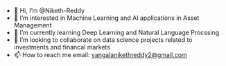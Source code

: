 - 👋 Hi, I’m @Niketh-Reddy
- 👀 I’m interested in Machine Learning and AI applications in Asset Management 
- 🌱 I’m currently learning Deep Learning and Natural Language Procssing
- 💞️ I’m looking to collaborate on data science projects related to investments and financal markets
- 📫 How to reach me email: vangalanikethreddy2@gmail.com

<!---
Niketh-Reddy/Niketh-Reddy is a ✨ special ✨ repository because its `README.md` (this file) appears on your GitHub profile.
You can click the Preview link to take a look at your changes.
--->
